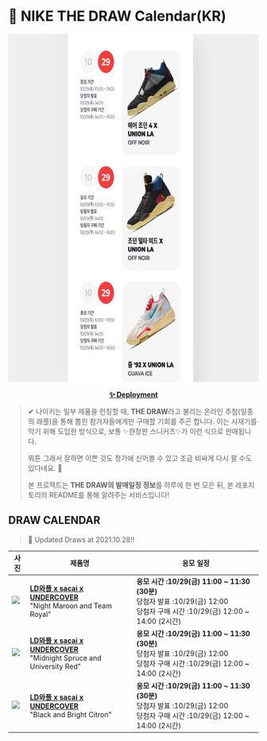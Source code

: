 # 👟 NIKE THE DRAW Calendar(KR)

<div align="center">
  <a href="https://junhoyeo.github.io/NIKE-THE-DRAW-Calendar/">
    <img src="./docs/images/preview.png" alt="Preview image of deployed application" height="700px" width="700px" />
  </a>
</div>

<p align="center">
  <a href="https://junhoyeo.github.io/NIKE-THE-DRAW-Calendar/">
    <strong>✨ Deployment</strong>
  </a>
</p>

> ✔ 나이키는 일부 제품을 런칭할 때, **THE DRAW**라고 불리는 온라인 추첨(일종의 래플)을 통해 뽑힌 참가자들에게만 구매할 기회를 주곤 합니다. 이는 사재기를 막기 위해 도입한 방식으로, 보통 ✨한정판 스니커즈✨가 이런 식으로 판매됩니다.
>
> 뭐튼 그래서 잘하면 이쁜 것도 정가에 신어볼 수 있고 조금 비싸게 다시 팔 수도 있다네요. 🤭
>
> 본 프로젝트는 **THE DRAW의 발매일정 정보**를 하루에 한 번 모은 뒤, 본 레포지토리의 README를 통해 알려주는 서비스입니다!

## DRAW CALENDAR

<!-- DRAW CALENDAR: START -->

> 👟 Updated Draws at 2021.10.28‼️

| 사진 | 제품명 | 응모 일정 |
| --- | ---- | ------- |
| <img src="https://static-breeze.nike.co.kr/kr/ko_kr/cmsstatic/product/DJ4877-600/5be6da91-9874-42d1-a8e4-0ca422887b72_primary.jpg?snkrBrowse" width="256" /> | <a href="https://www.nike.com/kr/launch/t/men/fw/nike-sportswear/DJ4877-600/mlkn83/nike-ldwaffle-su"><strong>LD와플 x sacai x UNDERCOVER</strong><br /></a> "Night Maroon and Team Royal" | <strong>응모 시간 :10/29(금) 11:00 ~ 11:30 (30분)</strong><br />당첨자 발표 :10/29(금) 12:00<br />당첨자 구매 시간 :10/29(금) 12:00 ~ 14:00 (2시간) |
| <img src="https://static-breeze.nike.co.kr/kr/ko_kr/cmsstatic/product/DJ4877-300/c83eb231-2510-44a1-8fc8-39cc431a03b3_primary.jpg?snkrBrowse" width="256" /> | <a href="https://www.nike.com/kr/launch/t/men/fw/nike-sportswear/DJ4877-300/yrkx43/nike-ldwaffle-su"><strong>LD와플 x sacai x UNDERCOVER</strong><br /></a> "Midnight Spruce and University Red" | <strong>응모 시간 :10/29(금) 11:00 ~ 11:30 (30분)</strong><br />당첨자 발표 :10/29(금) 12:00<br />당첨자 구매 시간 :10/29(금) 12:00 ~ 14:00 (2시간) |
| <img src="https://static-breeze.nike.co.kr/kr/ko_kr/cmsstatic/product/DJ4877-001/80a2a66c-6e6a-460e-8be0-9fcee340c421_primary.jpg?snkrBrowse" width="256" /> | <a href="https://www.nike.com/kr/launch/t/men/fw/nike-sportswear/DJ4877-001/ecfh32/nike-ldwaffle-su"><strong>LD와플 x sacai x UNDERCOVER</strong><br /></a> "Black and Bright Citron" | <strong>응모 시간 :10/29(금) 11:00 ~ 11:30 (30분)</strong><br />당첨자 발표 :10/29(금) 12:00<br />당첨자 구매 시간 :10/29(금) 12:00 ~ 14:00 (2시간) |

<!-- DRAW CALENDAR: END -->
